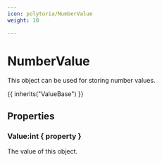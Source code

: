```yaml
---
icon: polytoria/NumberValue
weight: 10

---
```


# NumberValue

This object can be used for storing number values.

{{ inherits("ValueBase") }}

## Properties

### Value:int { property }
The value of this object.
